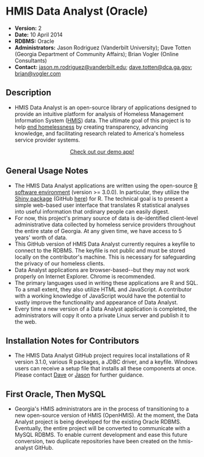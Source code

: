 HMIS Data Analyst (Oracle)
==========================
- **Version:**  2
- **Date:**  10 April 2014
- **RDBMS:**  Oracle
- **Administrators:**  Jason Rodriguez (Vanderbilt University); Dave Totten (Georgia Department of Community Affairs); Brian Vogler (Online Consultants)
- **Contact:**  jason.m.rodriguez@vanderbilt.edu; dave.totten@dca.ga.gov; brian@vogler.com

Description
------------
- HMIS Data Analyst is an open-source library of applications designed to provide an intuitive platform for analysis of Homeless Management Information System (<a href=http://en.wikipedia.org/wiki/Homeless_Management_Information_Systems>HMIS</a>) data. The ultimate goal of this project is to help <a href=http://www.endhomelessness.org/>end homelessness</a> by creating transparency, advancing knowledge, and facilitating research related to America's homeless service provider systems.

<div align="center"><a href=http://72.242.201.147:3838/Gender-DEMO/>Check out our demo app!</a></div>

General Usage Notes
--------------------
- The HMIS Data Analyst applications are written using the open-source <a href=http://cran.us.r-project.org/>R software environment</a> (version >= 3.0.0). In particular, they utilize the <a href=http://shiny.rstudio.com/>Shiny package</a> (GitHub <a href=https://github.com/rstudio/shiny>here</a>) for R. The technical goal is to present a simple web-based user interface that translates R statistical analyses into useful information that ordinary people can easily digest.
- For now, this project's primary source of data is de-identified client-level administrative data collected by homeless service providers throughout the entire state of Georgia. At any given time, we have access to 5 years' worth of data.
- This GitHub version of HMIS Data Analyst currently requires a keyfile to connect to the RDBMS. The keyfile is not public and must be stored locally on the contributor's machine. This is necessary for safeguarding the privacy of our homeless clients.
- Data Analyst applications are browser-based--but they may not work properly on Internet Explorer. Chrome is recommended.
- The primary languages used in writing these applications are R and SQL. To a small extent, they also utilize HTML and JavaScript. A contributor with a working knowledge of JavaScript would have the potential to vastly improve the functionality and appearance of Data Analyst.
- Every time a new version of a Data Analyst application is completed, the administrators will copy it onto a private Linux server and publish it to the web. 

Installation Notes for Contributors
-------------------------------------------
- The HMIS Data Analyst GitHub project requires local installations of R version 3.1.0, various R packages, a JDBC driver, and a keyfile. Windows users can receive a setup file that installs all these components at once. Please contact <a href=mailto:dave.totten@dca.ga.gov>Dave</a> or <a href=mailto:jason.m.rodriguez@vanderbilt.edu>Jason</a> for further guidance.

First Oracle, Then MySQL
-------------------------
- Georgia's HMIS administrators are in the process of transitioning to a new open-source version of HMIS (OpenHMIS). At the moment, the Data Analyst project is being developed for the existing Oracle RDBMS. Eventually, the entire project will be converted to communicate with a MySQL RDBMS. To enable current development and ease this future conversion, two duplicate repositories have been created on the hmis-analyst GitHub.
